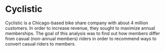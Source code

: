# Cyclistic

Cyclistic is a Chicago-based bike share company with about 4 million customers. In order to increase revenue, they sought to maximize annual memberships. The goal of this analysis was to find out how members differ from casual (non-annual members) riders in order to recommend ways to convert casual riders to members.
